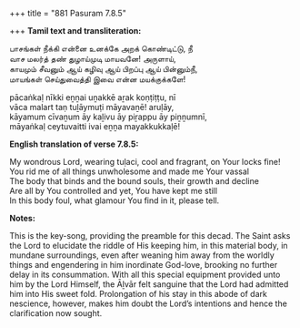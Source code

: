 +++
title = "881 Pasuram 7.8.5"

+++
**Tamil text and transliteration:**

பாசங்கள் நீக்கி என்னை உனக்கே அறக் கொண்டிட்டு, நீ  
வாச மலர்த் தண் துழாய்முடி மாயவனே! அருளாய்,  
காயமும் சீவனும் ஆய் கழிவு ஆய் பிறப்பு ஆய் பின்னும்நீ,  
மாயங்கள் செய்துவைத்தி இவை என்ன மயக்குக்களே!

pācaṅkaḷ nīkki eṉṉai uṉakkē aṟak koṇṭiṭṭu, nī  
vāca malart taṇ tuḻāymuṭi māyavaṉē! aruḷāy,  
kāyamum cīvaṉum āy kaḻivu āy piṟappu āy piṉṉumnī,  
māyaṅkaḷ ceytuvaitti ivai eṉṉa mayakkukkaḷē!

**English translation of verse 7.8.5:**

My wondrous Lord, wearing tuḷaci, cool and fragrant, on Your locks fine!  
You rid me of all things unwholesome and made me Your vassal  
The body that binds and the bound souls, their growth and decline  
Are all by You controlled and yet, You have kept me still  
In this body foul, what glamour You find in it, please tell.

**Notes:**

This is the key-song, providing the preamble for this decad. The Saint asks the Lord to elucidate the riddle of His keeping him, in this material body, in mundane surroundings, even after weaning him away from the worldly things and engendering in him inordinate God-love, brooking no further delay in its consummation. With all this special equipment provided unto him by the Lord Himself, the Āḻvār felt sanguine that the Lord had admitted him into His sweet fold. Prolongation of his stay in this abode of dark nescience, however, makes him doubt the Lord’s intentions and hence the clarification now sought.


